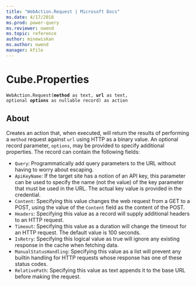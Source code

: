 ```yaml
---
title: "WebAction.Request | Microsoft Docs"
ms.date: 4/17/2018
ms.prod: power-query
ms.reviewer: owend
ms.topic: reference
author: minewiskan
ms.author: owend
manager: kfile
---
```

# Cube.Properties
<code>WebAction.Request(<b>method</b> as text, <b>url</b> as text, optional <b>options</b> as nullable record) as action</code>
  
## About  
Creates an action that, when executed, will return the results of performing a <code>method</code> request against <code>url</code> using HTTP as a binary value. An optional record parameter, <code>options</code>, may be provided to specify additional properties. The record can contain the following fields: <ul> <li><code>Query</code>: Programmatically add query parameters to the URL without having to worry about escaping. </li> <li><code>ApiKeyName</code>: If the target site has a notion of an API key, this parameter can be used to specify the name (not the value) of the key parameter that must be used in the URL. The actual key value is provided in the credential.</li> <li><code>Content</code>: Specifying this value changes the web request from a GET to a POST, using the value of the <code>Content</code> field as the content of the POST.</li> <li><code>Headers</code>: Specifying this value as a record will supply additional headers to an HTTP request.</li> <li><code>Timeout</code>: Specifying this value as a duration will change the timeout for an HTTP request. The default value is 100 seconds.</li> <li><code>IsRetry</code>: Specifying this logical value as true will ignore any existing response in the cache when fetching data.</li> <li><code>ManualStatusHandling</code>: Specifying this value as a list will prevent any builtin handling for HTTP requests whose response has one of these status codes.</li> <li><code>RelativePath</code>: Specifying this value as text appends it to the base URL before making the request.</li> </ul> 
